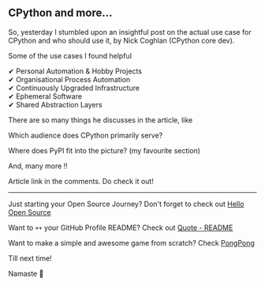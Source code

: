 ## CPython and more...

So, yesterday I stumbled upon an insightful post on the actual use case for CPython and who should use it, by Nick Coghlan (CPython core dev).

Some of the use cases I found helpful

✔ Personal Automation & Hobby Projects</br>
✔ Organisational Process Automation</br>
✔ Continuously Upgraded Infrastructure</br>
✔ Ephemeral Software</br>
✔ Shared Abstraction Layers

There are so many things he discusses in the article, like

Which audience does CPython primarily serve?

Where does PyPI fit into the picture? (my favourite section)

And, many more !!

Article link in the comments. Do check it out!

---

Just starting your Open Source Journey? Don't forget to check out [Hello Open Source](https://github.com/siddharth2016/hello-open-source)

Want to `++` your GitHub Profile README? Check out [Quote - README](https://github.com/marketplace/actions/quote-readme)

Want to make a simple and awesome game from scratch? Check [PongPong](https://github.com/siddharth2016/PongPong)

Till next time!

Namaste 🙏